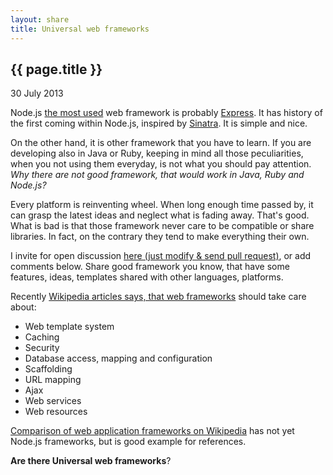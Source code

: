 ```yaml
---
layout: share
title: Universal web frameworks
---
```


## {{ page.title }}

<p class="meta">30 July 2013</p>

Node.js [the most used](https://npmjs.org/) web framework is probably [Express](https://npmjs.org/package/express).
It has history of the first coming within Node.js, inspired by [Sinatra](http://en.wikipedia.org/wiki/Sinatra_%28software%29).
It is simple and nice. 

On the other hand, it is other framework that you have to learn. If you are developing also in Java or Ruby,
keeping in mind all those peculiarities, when you not using them everyday, is not what you should pay attention.
*Why there are not good framework, that would work in Java, Ruby and Node.js?* 

Every platform is reinventing wheel. When long enough time passed by, it can grasp the latest ideas and neglect what is fading away.
That's good. What is bad is that those framework never care to be compatible or share libraries. In fact, on the contrary
 they tend to make everything their own.
 
I invite for open discussion [here (just modify & send pull request)](https://raw.github.com/Nodeclipse/www.nodeclipse.org/master/_posts/2013-07-30-Universal-webframeworks.md),
 or add comments below. Share good framework you know, that have some features, ideas, templates shared with other languages, platforms.
 
Recently [Wikipedia articles says, that web frameworks](http://en.wikipedia.org/wiki/Web_application_framework#Features) should take care about:

- Web template system
- Caching
- Security
- Database access, mapping and configuration
- Scaffolding
- URL mapping
- Ajax 
- Web services
- Web resources

[Comparison of web application frameworks on Wikipedia](http://en.wikipedia.org/wiki/Comparison_of_web_application_frameworks)
has not yet Node.js frameworks, but is good example for references. 

**Are there Universal web frameworks**? 

